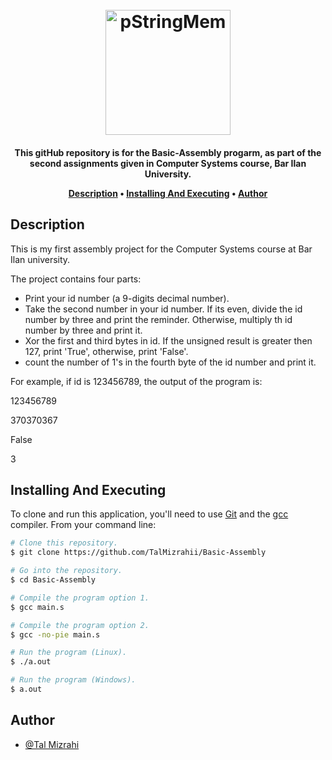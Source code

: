 
<h1 align="center">
  <br>
<img width="200" alt="pStringMem" src="https://github.com/TalMizrahii/Assembly-Pstrings/assets/103560553/cc350fec-e689-4cd4-bdac-b3986187c914">
  <br>
</h1>

<h4 align="center">This gitHub repository is for the Basic-Assembly progarm, as part of the second assignments given in Computer Systems course, Bar Ilan University.


<p align="center">
  <a href="#description">Description</a> •
  <a href="#installing-and-executing">Installing And Executing</a> •
  <a href="#author">Author</a> 
</p>

## Description

This is my first assembly project for the Computer Systems course at Bar Ilan university.

The project contains four parts:
* Print your id number (a 9-digits decimal number).
* Take the second number in your id number. If its even, divide the id number by three and print the reminder. Otherwise, multiply th id number by three and print it.
* Xor the first and third bytes in id. If the unsigned result is greater then 127, print 'True', otherwise, print 'False'.
* count the number of 1's in the fourth byte of the id number and print it.

For example, if id is 123456789, the output of the program is:

123456789

370370367

False

3


## Installing And Executing

To clone and run this application, you'll need to use [Git](https://git-scm.com) and the [gcc](https://gcc.gnu.org/) compiler. From your command line:

```bash
# Clone this repository.
$ git clone https://github.com/TalMizrahii/Basic-Assembly

# Go into the repository.
$ cd Basic-Assembly

# Compile the program option 1.
$ gcc main.s

# Compile the program option 2.
$ gcc -no-pie main.s

# Run the program (Linux).
$ ./a.out
```
```bash
# Run the program (Windows).
$ a.out
```


## Author
* [@Tal Mizrahi](https://github.com/TalMizrahii)


